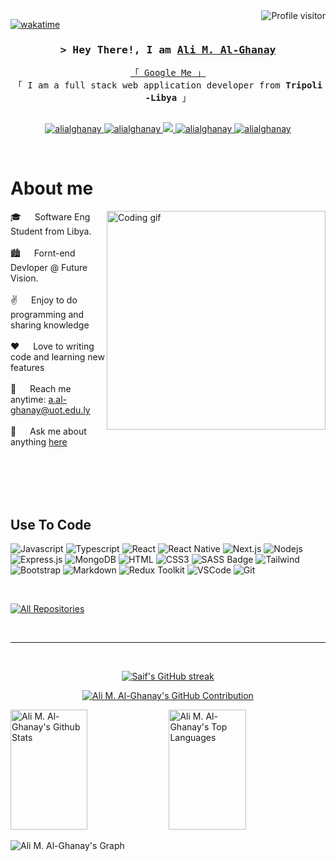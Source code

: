 <!--
<h2 align="center">
  Welcome to Ali M. Al-Ghanay World!
  <img src="https://media.giphy.com/media/hvRJCLFzcasrR4ia7z/giphy.gif" width="28">
</h2>
-->

<!--
<p align="center">
  <a href="https://github.com/alialghanay"><img src="https://readme-typing-svg.herokuapp.com/?lines=Self%20Taught%20Programmer;Front%20End%20Developer;1.5%2B%20years%20of%20coding%20experience;Always%20learning%20new%20things&center=true&width=380&height=45"></a>
</p>

 -->

<a href="https://komarev.com/ghpvc/?username=alialghanay">
  <img align="right" src="https://komarev.com/ghpvc/?username=alialghanay&label=Visitors&color=0e75b6&style=flat" alt="Profile visitor" />
</a>


[![wakatime](https://wakatime.com/badge/user/eebb3dd8-d9b2-40de-9b88-6fd6cac99dbc.svg)](https://wakatime.com/@eebb3dd8-d9b2-40de-9b88-6fd6cac99dbc)

<!-- Intro  -->
<h3 align="center">
        <samp>&gt; Hey There!, I am
                <b><a target="_blank" href="https://alialghanay.com">Ali M. Al-Ghanay</a></b>
        </samp>
</h3>


<p align="center"> 
  <samp>
    <a href="https://www.google.com/search?q=alialghanay">「 Google Me 」</a>
    <br>
    「 I am a full stack web application developer from <b>Tripoli -Libya</b> 」
    <br>
    <br>
  </samp>
</p>

<p align="center">
 <a href="https://alialghanay.com" target="blank">
  <img src="https://img.shields.io/badge/Website-DC143C?style=for-the-badge&logo=medium&logoColor=white" alt="alialghanay" />
 </a>
 <a href="https://linkedin.com/in/alialghanay" target="_blank">
  <img src="https://img.shields.io/badge/LinkedIn-0077B5?style=for-the-badge&logo=linkedin&logoColor=white" alt="alialghanay"/>
 </a>
 <!-- <a href="https://dev.to/alialghanay" target="_blank">
  <img src="https://img.shields.io/badge/dev.to-0A0A0A?style=for-the-badge&logo=dev.to&logoColor=white" alt="alialghanay" />
 </a> -->
 <a href="https://twitter.com/alialghanay" target="_blank">
  <img src="https://img.shields.io/badge/Twitter-1DA1F2?style=for-the-badge&logo=twitter&logoColor=white" />
 </a>
 <a href="https://instagram.com/alialghanay" target="_blank">
  <img src="https://img.shields.io/badge/Instagram-fe4164?style=for-the-badge&logo=instagram&logoColor=white" alt="alialghanay" />
 </a> 
 <a href="https://facebook.com/alialghanay.dev" target="_blank">
  <img src="https://img.shields.io/badge/Facebook-20BEFF?&style=for-the-badge&logo=facebook&logoColor=white" alt="alialghanay"  />
  </a> 
</p>
<br />

<!-- About Section -->
 # About me
 
<p>
 <img align="right" width="350" src="/assets/programmer.gif" alt="Coding gif" />

 🎓 &emsp; Software Eng Student from Libya.<br/><br/>
 🏙️ &emsp; Fornt-end Devloper @ Future Vision.<br/><br/>
 ✌️ &emsp; Enjoy to do programming and sharing knowledge <br/><br/>
 ❤️ &emsp; Love to writing code and learning new features<br/><br/>
 📧 &emsp; Reach me anytime: a.al-ghanay@uot.edu.ly<br/><br/>
 💬 &emsp; Ask me about anything [here](https://github.com/alialghanay/alialghanay/issues)<br/><br/>

</p>

<br/>
<br/>
<br/>

## Use To Code

![Javascript](https://img.shields.io/badge/Javascript-F0DB4F?style=for-the-badge&labelColor=black&logo=javascript&logoColor=F0DB4F)
![Typescript](https://img.shields.io/badge/Typescript-007acc?style=for-the-badge&labelColor=black&logo=typescript&logoColor=007acc)
![React](https://img.shields.io/badge/-React-61DBFB?style=for-the-badge&labelColor=black&logo=react&logoColor=61DBFB)
![React Native](https://img.shields.io/badge/React_Native-20232A?style=for-the-badge&logo=react&logoColor=61DAFB)
![Next.js](https://img.shields.io/badge/next.js-000000?style=for-the-badge&logo=nextdotjs&logoColor=white)
![Nodejs](https://img.shields.io/badge/Nodejs-3C873A?style=for-the-badge&labelColor=black&logo=node.js&logoColor=3C873A)
![Express.js](https://img.shields.io/badge/Express.js-000000?style=for-the-badge&logo=express&logoColor=white)
![MongoDB](https://img.shields.io/badge/MongoDB-4EA94B?style=for-the-badge&logo=mongodb&logoColor=white)
![HTML](https://img.shields.io/badge/HTML5-E34F26?style=for-the-badge&logo=html5&logoColor=white)
![CSS3](https://img.shields.io/badge/CSS3-1572B6?style=for-the-badge&logo=css3&logoColor=white)
![SASS Badge](https://img.shields.io/badge/Sass-CC6699?style=for-the-badge&logo=sass&logoColor=white)
![Tailwind](https://img.shields.io/badge/Tailwind_CSS-092749?style=for-the-badge&logo=tailwindcss&logoColor=06B6D4&labelColor=000000)
![Bootstrap](https://img.shields.io/badge/Bootstrap-563D7C?style=for-the-badge&logo=bootstrap&logoColor=white)
![Markdown](https://img.shields.io/badge/Markdown-000000?style=for-the-badge&logo=markdown&logoColor=white)
![Redux Toolkit](https://img.shields.io/badge/Redux-593D88?style=for-the-badge&logo=redux&logoColor=white)
![VSCode](https://img.shields.io/badge/Visual_Studio-0078d7?style=for-the-badge&logo=visual%20studio&logoColor=white)
![Git](https://img.shields.io/badge/Git-F05032?style=for-the-badge&logo=git&logoColor=white)

<br/>

<p align="left">
  <a href="https://github.com/alialghanay?tab=repositories" target="_blank"><img alt="All Repositories" title="All Repositories" src="https://img.shields.io/badge/-All%20Repos-2962FF?style=for-the-badge&logo=koding&logoColor=white"/></a>
</p>

<br/>
<hr/>
<br/>

<p align="center">
  <a href="https://github.com/alialghanay">
    <img src="https://github-readme-streak-stats.herokuapp.com/?user=alialghanay&theme=radical&border=7F3FBF&background=0D1117" alt="Saif's GitHub streak"/>
  </a>
</p>

<p align="center">
  <a href="https://github.com/alialghanay">
    <img src="https://github-profile-summary-cards.vercel.app/api/cards/profile-details?username=alialghanay&theme=radical" alt="Ali M. Al-Ghanay's GitHub Contribution"/>
  </a>
</p>

<a> 
    <a href="https://github.com/alialghanay"><img alt="Ali M. Al-Ghanay's Github Stats" src="https://denvercoder1-github-readme-stats.vercel.app/api?username=alialghanay&show_icons=true&count_private=true&theme=react&border_color=7F3FBF&bg_color=0D1117&title_color=F85D7F&icon_color=F8D866" height="192px" width="49.5%"/></a>
  <a href="https://github.com/alialghanay"><img alt="Ali M. Al-Ghanay's Top Languages" src="https://denvercoder1-github-readme-stats.vercel.app/api/top-langs/?username=alialghanay&langs_count=8&layout=compact&theme=react&border_color=7F3FBF&bg_color=0D1117&title_color=F85D7F&icon_color=F8D866" height="192px" width="49.5%"/></a>
  <br/>
</a>


![Ali M. Al-Ghanay's Graph](https://github-readme-activity-graph.vercel.app/graph?username=alialghanay&custom_title=Al%20Ghanay's%20GitHub%20Activity%20Graph&bg_color=0D1117&color=7F3FBF&line=7F3FBF&point=7F3FBF&area_color=FFFFFF&title_color=FFFFFF&area=true)
